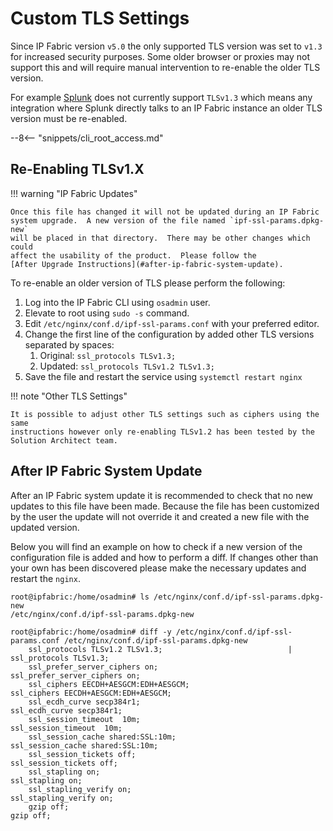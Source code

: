 # Custom TLS Settings

Since IP Fabric version `v5.0` the only supported TLS version was set to `v1.3`
for increased security purposes. Some older browser or proxies may not support
this and will require manual intervention to re-enable the older TLS version.

For example [Splunk](https://docs.splunk.com/Documentation/Splunk/9.0.1/Security/SetyourSSLversion)
does not currently support `TLSv1.3` which means any integration where Splunk
directly talks to an IP Fabric instance an older TLS version must be re-enabled.

--8<-- "snippets/cli_root_access.md"

## Re-Enabling TLSv1.X

!!! warning "IP Fabric Updates"

    Once this file has changed it will not be updated during an IP Fabric
    system upgrade.  A new version of the file named `ipf-ssl-params.dpkg-new`
    will be placed in that directory.  There may be other changes which could
    affect the usability of the product.  Please follow the
    [After Upgrade Instructions](#after-ip-fabric-system-update).

To re-enable an older version of TLS please perform the following:

1. Log into the IP Fabric CLI using `osadmin` user.
2. Elevate to root using `sudo -s` command.
3. Edit `/etc/nginx/conf.d/ipf-ssl-params.conf` with your preferred editor.
4. Change the first line of the configuration by added other TLS versions separated by spaces:
   1. Original: `ssl_protocols TLSv1.3;`
   2. Updated: `ssl_protocols TLSv1.2 TLSv1.3;`
5. Save the file and restart the service using `systemctl restart nginx`

!!! note "Other TLS Settings"

    It is possible to adjust other TLS settings such as ciphers using the same
    instructions however only re-enabling TLSv1.2 has been tested by the
    Solution Architect team.

## After IP Fabric System Update

After an IP Fabric system update it is recommended to check that no new updates
to this file have been made. Because the file has been customized by the user
the update will not override it and created a new file with the updated version.

Below you will find an example on how to check if a new version of the
configuration file is added and how to perform a diff. If changes other than
your own has been discovered please make the necessary updates and
restart the `nginx`.

```commandline
root@ipfabric:/home/osadmin# ls /etc/nginx/conf.d/ipf-ssl-params.dpkg-new
/etc/nginx/conf.d/ipf-ssl-params.dpkg-new

root@ipfabric:/home/osadmin# diff -y /etc/nginx/conf.d/ipf-ssl-params.conf /etc/nginx/conf.d/ipf-ssl-params.dpkg-new
    ssl_protocols TLSv1.2 TLSv1.3;                            |     ssl_protocols TLSv1.3;
    ssl_prefer_server_ciphers on;                                   ssl_prefer_server_ciphers on;
    ssl_ciphers EECDH+AESGCM:EDH+AESGCM;                            ssl_ciphers EECDH+AESGCM:EDH+AESGCM;
    ssl_ecdh_curve secp384r1;                                       ssl_ecdh_curve secp384r1;
    ssl_session_timeout  10m;                                       ssl_session_timeout  10m;
    ssl_session_cache shared:SSL:10m;                               ssl_session_cache shared:SSL:10m;
    ssl_session_tickets off;                                        ssl_session_tickets off;
    ssl_stapling on;                                                ssl_stapling on;
    ssl_stapling_verify on;                                         ssl_stapling_verify on;
    gzip off;                                                       gzip off;
```
